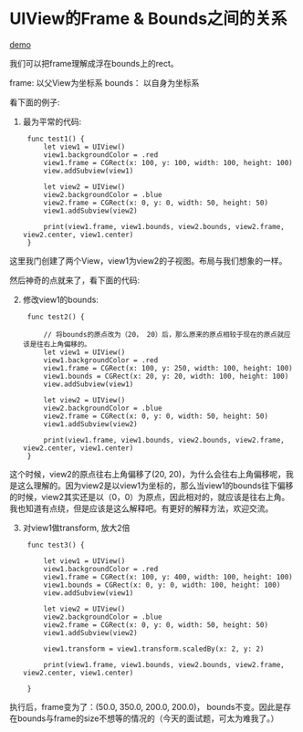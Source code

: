 # UIView的Frame & Bounds之间的关系

[demo]()

我们可以把frame理解成浮在bounds上的rect。

frame: 以父View为坐标系
bounds： 以自身为坐标系

看下面的例子:

1. 最为平常的代码:

		func test1() {
	        let view1 = UIView()
	        view1.backgroundColor = .red
	        view1.frame = CGRect(x: 100, y: 100, width: 100, height: 100)
	        view.addSubview(view1)
	        
	        let view2 = UIView()
	        view2.backgroundColor = .blue
	        view2.frame = CGRect(x: 0, y: 0, width: 50, height: 50)
	        view1.addSubview(view2)
	        
	        print(view1.frame, view1.bounds, view2.bounds, view2.frame, view2.center, view1.center)
	    }
	    
这里我门创建了两个View，view1为view2的子视图。布局与我们想象的一样。

然后神奇的点就来了，看下面的代码:

2. 修改view1的bounds:

		func test2() {
	        
	        // 将bounds的原点改为（20， 20）后，那么原来的原点相较于现在的原点就应该是往右上角偏移的。
	        let view1 = UIView()
	        view1.backgroundColor = .red
	        view1.frame = CGRect(x: 100, y: 250, width: 100, height: 100)
	        view1.bounds = CGRect(x: 20, y: 20, width: 100, height: 100)
	        view.addSubview(view1)
	        
	        let view2 = UIView()
	        view2.backgroundColor = .blue
	        view2.frame = CGRect(x: 0, y: 0, width: 50, height: 50)
	        view1.addSubview(view2)
	        
	        print(view1.frame, view1.bounds, view2.bounds, view2.frame, view2.center, view1.center)
	    }
	    
这个时候，view2的原点往右上角偏移了(20, 20)，为什么会往右上角偏移呢，我是这么理解的。因为view2是以view1为坐标的，那么当view1的bounds往下偏移的时候，view2其实还是以（0，0）为原点，因此相对的，就应该是往右上角。我也知道有点绕，但是应该是这么解释吧。有更好的解释方法，欢迎交流。

3. 对view1做transform, 放大2倍

		func test3() {
	        
	        let view1 = UIView()
	        view1.backgroundColor = .red
	        view1.frame = CGRect(x: 100, y: 400, width: 100, height: 100)
	        view1.bounds = CGRect(x: 0, y: 0, width: 100, height: 100)
	        view.addSubview(view1)
	        
	        let view2 = UIView()
	        view2.backgroundColor = .blue
	        view2.frame = CGRect(x: 0, y: 0, width: 50, height: 50)
	        view1.addSubview(view2)
	        
	        view1.transform = view1.transform.scaledBy(x: 2, y: 2)
	        
	        print(view1.frame, view1.bounds, view2.bounds, view2.frame, view2.center, view1.center)
	        
	    }
	    
执行后，frame变为了：(50.0, 350.0, 200.0, 200.0)， bounds不变。因此是存在bounds与frame的size不想等的情况的（今天的面试题，可太为难我了。）